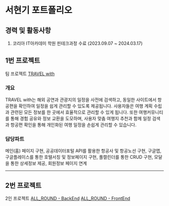 # 서현기 포트폴리오

## 경력 및 활동사항
1. 코리아 IT아카데미 학원 핀테크과정 수료 (2023.09.07 ~ 2024.03.17)

## 1번 프로젝트
팀 프로젝트
[TRAVEL with](https://github.com/HYUNKISEO/team_derror)

### 개요
TRAVEL with는 해외 공연과 관광지의 일정을 사전에 검색하고, 동일한 사이트에서 항공편을 확인하여 일정을 쉽게 관리할 수 있도록 제공됩니다. 사용자들은 여행 계획 수립과 관련된 모든 정보를 한 곳에서 효율적으로 관리할 수 있게 됩니다. 또한 여행커뮤니티를 통해 경험 공유와 정보 교환을 도모하며, 사용자 맞춤 여행지 추천과 함께 일정 검색과 항공편 확인을 통해 개인화된 여행 일정을 손쉽게 관리할 수 있습니다.

### 담당파트
메인(홈) 페이지 구현, 공공데이터포털 API를 활용한 항공사 및 항공노선 구현, 구글맵, 구글플레이스를 통한 호텔서칭 및 정보페이지 구현, 풀캘린더를 통한 CRUD 구현, 모달을 통한 상세정보 제공, 회원정보 페이지 연계
<hr>

## 2번 프로젝트
2인 프로젝트
[ALL_ROUND - BackEnd](https://github.com/HYUNKISEO/AllRound)
[ALL_ROUND - FrontEnd](https://github.com/HYUNKISEO/AllRound-react)
